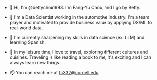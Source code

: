 - 👋 Hi, I'm @bettychou1993. 
I'm Fang-Yu Chou, and I go by Betty. 

- 👀 I'm a Data Scientist working in the automotive industry. I'm a team player and motivated to provide business value by applying DS/ML to real-world data.

- 🌱 I'm currently sharpening my skills in data science (ex: LLM) and learning Spanish.

- 💞️ In my leisure time, I love to travel, exploring different cultures and cuisines. Traveling is like reading a book to me, it's exciting and I can always learn new things. 

- 📫 You can reach me at fc332@cornell.edu.

<!---
bettychou1993/bettychou1993 is a ✨ particular ✨ repository because its `README.md` (this file) appears on your GitHub profile.
You can click the Preview link to take a look at your changes.
--->
